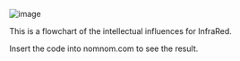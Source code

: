 ![image](https://user-images.githubusercontent.com/117614918/200215011-5f1d0c6a-92b1-4ca0-9519-d71d46402941.png)

This is a flowchart of the intellectual influences for InfraRed.

Insert the code into nomnom.com to see the result.

